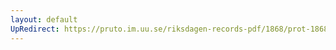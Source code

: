 ```yaml
---
layout: default
UpRedirect: https://pruto.im.uu.se/riksdagen-records-pdf/1868/prot-1868--fk--516/prot-1868--fk--516_002.pdf
---
```

